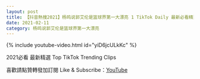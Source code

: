 ```yaml
---
layout: post
title: 【抖音熱搜2021】杨鸣说郭艾伦是篮球界第一大漂亮 1 TikTok Daily 最新必看精選合集2021 02 11
date: 2021-02-11
category: 杨鸣说郭艾伦是篮球界第一大漂亮
---
```


{% include youtube-video.html id="yiD6jcULkKc" %}

2021必看 最新精選 Top TikTok Trending Clips

喜歡請點贊轉發加訂閱 Like & Subscribe：[YouTube](https://www.youtube.com/channel/UCAoR7VcanIPd04uEq_GIylA/videos)

